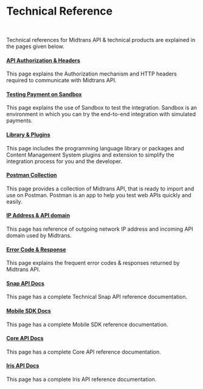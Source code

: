 # Technical Reference
<br>

Technical references for Midtrans API & technical products are explained in the pages given below.

<div class="my-card">

#### [API Authorization & Headers](en/technical-reference/api-header.md "Midtrans - API Authorization & Headers Documentation")
This page explains the Authorization mechanism and HTTP headers required to communicate with Midtrans API.
</div>

<div class="my-card">

#### [Testing Payment on Sandbox](en/technical-reference/sandbox-test.md "Midtrans - Testing Payment on Sandbox Documentation")
This page explains the use of Sandbox to test the integration. Sandbox is an environment in which you can try the end-to-end integration with simulated payments.
</div>

<div class="my-card">

#### [Library & Plugins](en/technical-reference/library-plugin.md "Midtrans - Library & Plugins Documentation")
This page includes the programming language library or packages and Content Management System plugins and extension to simplify the integration process for you and the developer.
</div>

<div class="my-card">

#### [Postman Collection](en/technical-reference/postman-collection.md "Midtrans - Postman Collection Documentation")
This page provides a collection of Midtrans API, that is ready to import and use on Postman. Postman is an app to help you test web APIs quickly and easily. 
</div>

<div class="my-card">

#### [IP Address & API domain](en/technical-reference/ip-address.md "Midtrans - IP Address & API domain Documentation")
This page has reference of outgoing network IP address and incoming API domain used by Midtrans.
</div>

<div class="my-card">

#### [Error Code & Response](en/technical-reference/error-response-code.md "Midtrans - Error Code & Response Documentation")
This page explains the frequent error codes & responses returned by Midtrans API.
</div>

<div class="my-card">

#### [Snap API Docs](https://snap-docs.midtrans.com)
This page has a complete Technical Snap API reference documentation.
</div>

<div class="my-card">

#### [Mobile SDK Docs](https://mobile-docs.midtrans.com)
This page has a complete Mobile SDK reference documentation.
</div>

<div class="my-card">

#### [Core API Docs](https://api-docs.midtrans.com)
This page has a complete Core API reference documentation.
</div>

<div class="my-card">

#### [Iris API Docs](https://iris-docs.midtrans.com)
This page has a complete Iris API reference documentation.
</div>